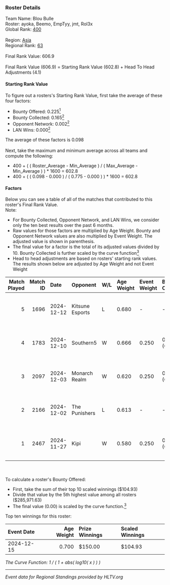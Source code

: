 ### Roster Details<br />
Team Name: Blou Bulle<br />
Roster: ayoka, Beemo, EmpTyy, jmt, Rol3x<br />
Global Rank: [400](../../standings_global_2025_02_28.md)<br />
<br />
Region: [Asia]( ../../standings_asia_2025_02_28.md)<br />
Regional Rank: [63]( ../../standings_asia_2025_02_28.md)<br />
<br />
Final Rank Value:  606.9<br />
<br />
Final Rank Value (606.9) = Starting Rank Value (602.8) + Head To Head Adjustments (4.1)<br />

#### Starting Rank Value<br />
To figure out a rosters's Starting Rank Value, first take the average of these four factors:<br />
- Bounty Offered: 0.225[<sup>1</sup>](#table2)
- Bounty Collected: 0.165[<sup>2</sup>](#table1)
- Opponent Network: 0.002[<sup>2</sup>](#table1)
- LAN Wins: 0.000[<sup>2</sup>](#table1)

The average of these factors is 0.098<br />
<br />
Next, take the maximum and minimum average across all teams and compute the following:<br />
- 400 + ( ( Roster_Average - Min_Average ) / ( Max_Average - Min_Average ) ) * 1600 = 602.8
- 400 + ( ( 0.098 - 0.000 ) / ( 0.775 - 0.000 ) ) * 1600 = 602.8


#### Factors<br />
Below you can see a table of all of the matches that contributed to this roster's Final Rank Value.<br />
Note:<br />

- For Bounty Collected, Opponent Network, and LAN Wins, we consider only the ten best results over the past 6 months.
- Raw values for those factors are multiplied by Age Weight. Bounty and Opponent Network values are also multiplied by Event Weight. The adjusted value is shown in parenthesis.
- The final value for a factor is the total of its adjusted values divided by 10. Bounty Collected is further scaled by the curve function[<sup>3</sup>](#curveFunction)
- Head to head adjustments are based on rosters' starting rank values. The results shown below are adjusted by Age Weight and not Event Weight
<span id="table1"></span><br />


| Match Played | Match ID | Date       | Opponent        | W/L | Age Weight | Event Weight | Bounty Collected | Opponent Network | LAN Wins  | H2H Adj. | Roster                           |
| -: | -: | :- | :- | :- | :- | :- | :- | :- | :- | -: | :- |
|            5 |     1696 | 2024-12-12 | Kitsune Esports | L   | 0.680      | -            | -                | -                | -         |   -10.64 | ayoka, Beemo, EmpTyy, jmt, Rol3x |
|            4 |     1783 | 2024-12-10 | Southern5       | W   | 0.666      | 0.250        | 0.000 (0.000)    | 0.060 (0.010)    | 0 (0.000) |     9.99 | ayoka, Beemo, EmpTyy, jmt, Rol3x |
|            3 |     2097 | 2024-12-03 | Monarch Realm   | W   | 0.620      | 0.250        | 0.000 (0.000)    | 0.030 (0.005)    | 0 (0.000) |     4.79 | ayoka, Beemo, EmpTyy, jmt, Rol3x |
|            2 |     2166 | 2024-12-02 | The Punishers   | L   | 0.613      | -            | -                | -                | -         |    -6.83 | ayoka, Beemo, EmpTyy, jmt, Rol3x |
|            1 |     2467 | 2024-11-27 | Kipi            | W   | 0.580      | 0.250        | 0.000 (0.000)    | 0.029 (0.004)    | 0 (0.000) |     6.80 | ayoka, Beemo, EmpTyy, jmt, Rol3x |

<br />
<span id="table2"></span><br />
To calculate a roster's Bounty Offered:<br />

- First, take the sum of their top 10 scaled winnings ($104.93)
- Divide that value by the 5th highest value among all rosters ($285,971.63)
- The final value (0.00) is scaled by the curve function.[<sup>3</sup>](#curveFunction)

Top ten winnings for this roster:<br />

| Event Date | Age Weight | Prize Winnings | Scaled Winnings |
| :- | -: | :- | :- |
| 2024-12-15 |      0.700 | $150.00        | $104.93         |


<span id="curveFunction"></span>_The Curve Function: 1 / ( 1 + abs( log10( x ) ) )_<br />

---
_Event data for Regional Standings provided by HLTV.org_<br />

